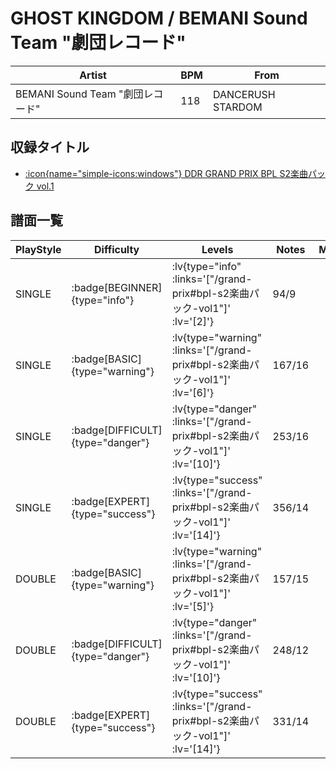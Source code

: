 # GHOST KINGDOM / BEMANI Sound Team "劇団レコード"

|Artist|BPM|From|
|------|---|----|
|BEMANI Sound Team "劇団レコード"|118|DANCERUSH STARDOM|

## 収録タイトル

- [ :icon{name="simple-icons:windows"} DDR GRAND PRIX BPL S2楽曲パック vol.1](/grand-prix#bpl-s2楽曲パック-vol1)

## 譜面一覧

|PlayStyle|Difficulty|Levels|Notes|Movie|
|---------|----------|------|-----|-----|
|SINGLE| :badge[BEGINNER]{type="info"} | :lv{type="info" :links='["/grand-prix#bpl-s2楽曲パック-vol1"]' :lv='[2]'} |94/9||
|SINGLE| :badge[BASIC]{type="warning"} | :lv{type="warning" :links='["/grand-prix#bpl-s2楽曲パック-vol1"]' :lv='[6]'} |167/16||
|SINGLE| :badge[DIFFICULT]{type="danger"} | :lv{type="danger" :links='["/grand-prix#bpl-s2楽曲パック-vol1"]' :lv='[10]'} |253/16||
|SINGLE| :badge[EXPERT]{type="success"} | :lv{type="success" :links='["/grand-prix#bpl-s2楽曲パック-vol1"]' :lv='[14]'} |356/14||
|DOUBLE| :badge[BASIC]{type="warning"} | :lv{type="warning" :links='["/grand-prix#bpl-s2楽曲パック-vol1"]' :lv='[5]'} |157/15||
|DOUBLE| :badge[DIFFICULT]{type="danger"} | :lv{type="danger" :links='["/grand-prix#bpl-s2楽曲パック-vol1"]' :lv='[10]'} |248/12||
|DOUBLE| :badge[EXPERT]{type="success"} | :lv{type="success" :links='["/grand-prix#bpl-s2楽曲パック-vol1"]' :lv='[14]'} |331/14||
